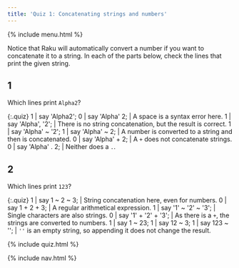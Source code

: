 ```yaml
---
title: 'Quiz 1: Concatenating strings and numbers'
---
```


{% include menu.html %}

Notice that Raku will automatically convert a number if you want to concatenate it to a string. In each of the parts below, check the lines that print the given string.

## 1

Which lines print `Alpha2`?

{:.quiz}
1 | say &apos;Alpha2&apos;;
0 | say &apos;Alpha&apos; 2; | A space is a syntax error here.
1 | say &apos;Alpha&apos;, &apos;2&apos;; | There is no string concatenation, but the result is correct.
1 | say &apos;Alpha&apos; ~ &apos;2&apos;;
1 | say &apos;Alpha&apos; ~ 2; | A number is converted to a string and then is concatenated.
0 | say &apos;Alpha&apos; + 2; | A `+` does not concatenate strings.
0 | say &apos;Alpha&apos; . 2; | Neither does a `.`.

## 2

Which lines print `123`?

{:.quiz}
1 | say 1 ~ 2 ~ 3; | String concatenation here, even for numbers.
0 | say 1 + 2 + 3; | A regular arithmetical expression.
1 | say &apos;1&apos; ~ &apos;2&apos; ~ &apos;3&apos;; | Single characters are also strings.
0 | say &apos;1&apos; + &apos;2&apos; + &apos;3&apos;; | As there is a `+`, the strings are converted to numbers.
1 | say 1 ~ 23;
1 | say 12 ~ 3;
1 | say 123 ~ &apos;&apos;; | `''` is an empty string, so appending it does not change the result.

{% include quiz.html %}

{% include nav.html %}
